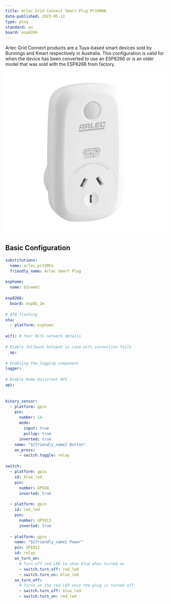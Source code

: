 ```yaml
---
title: Arlec Grid Connect Smart Plug PC190HA
date-published: 2023-05-12
type: plug
standard: au
board: esp8266
---
```


Arlec Grid Connect products are a Tuya-based smart devices
sold by Bunnings and Kmart respectively in Australia.  This configuration is valid for when the device has been converted to use an ESP8266 or is an older model that was sold with the ESP8266 from factory.

![image](./PC190HA.png)

## Basic Configuration

``` yaml
substitutions:
  name: arlec_pc190ha
  friendly_name: Arlec Smart Plug

esphome:
  name: ${name}

esp8266:
  board: esp01_1m

# OTA flashing
ota:
  - platform: esphome

wifi: # Your Wifi network details
  
# Enable fallback hotspot in case wifi connection fails  
  ap:

# Enabling the logging component
logger:

# Enable Home Assistant API
api:


binary_sensor:
  - platform: gpio
    pin:
      number: 14
      mode:
        input: true
        pullup: true
      inverted: true
    name: "${friendly_name} Button"
    on_press:
      - switch.toggle: relay

switch:
  - platform: gpio
    id: blue_led
    pin:
      number: GPIO4
      inverted: true

  - platform: gpio
    id: red_led
    pin:
      number: GPIO13
      inverted: true

  - platform: gpio
    name: "${friendly_name} Power"
    pin: GPIO12
    id: relay
    on_turn_on:
      # Turn off red LED to show blue when turned on
      - switch.turn_off: red_led
      - switch.turn_on: blue_led
    on_turn_off:
      # Turns on the red LED once the plug is turned off
      - switch.turn_off: blue_led
      - switch.turn_on: red_led
```

